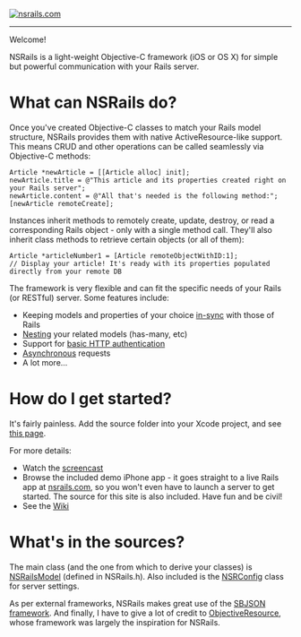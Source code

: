 [![nsrails.com](http://i.imgur.com/3FFpT.png)](http://nsrails.com/)

***

Welcome!

NSRails is a light-weight Objective-C framework (iOS or OS X) for simple but powerful communication with your Rails server.


What can NSRails do?
========

Once you've created Objective-C classes to match your Rails model structure, NSRails provides them with native ActiveResource-like support. This means CRUD and other operations can be called seamlessly via Objective-C methods:

``` objc
Article *newArticle = [[Article alloc] init];
newArticle.title = @"This article and its properties created right on your Rails server";
newArticle.content = @"All that's needed is the following method:";
[newArticle remoteCreate];
```

Instances inherit methods to remotely create, update, destroy, or read a corresponding Rails object - only with a single method call. They'll also inherit class methods to retrieve certain objects (or all of them):

``` objc
Article *articleNumber1 = [Article remoteObjectWithID:1];
// Display your article! It's ready with its properties populated directly from your remote DB
```


The framework is very flexible and can fit the specific needs of your Rails (or RESTful) server. Some features include:

* Keeping models and properties of your choice [in-sync](https://github.com/dingbat/nsrails/wiki/NSRailsSync) with those of Rails
* [Nesting](https://github.com/dingbat/nsrails/wiki/Nesting) your related models (has-many, etc)
* Support for [basic HTTP authentication](https://github.com/dingbat/nsrails/wiki/NSRConfig)
* [Asynchronous](https://github.com/dingbat/nsrails/wiki/NSRailsModel) requests
* A lot more...

How do I get started?
========

It's fairly painless. Add the source folder into your Xcode project, and see [this page](https://github.com/dingbat/nsrails/wiki/Getting-Started).

For more details:

*   Watch the [screencast](http://vimeo.com/37418882)
*   Browse the included demo iPhone app - it goes straight to a live Rails app at [nsrails.com](http://nsrails.com), so you won't even have to launch a server to get started. The source for this site is also included. Have fun and be civil!
*   See the [Wiki](https://github.com/dingbat/nsrails/wiki)

What's in the sources?
========

The main class (and the one from which to derive your classes) is [NSRailsModel](https://github.com/dingbat/nsrails/wiki/NSRailsModel) (defined in NSRails.h). Also included is the [NSRConfig](https://github.com/dingbat/nsrails/wiki/NSRConfig) class for server settings.

As per external frameworks, NSRails makes great use of the [SBJSON framework](https://github.com/stig/json-framework). And finally, I have to give a lot of credit to [ObjectiveResource](https://github.com/yfactorial/objectiveresource), whose framework was largely the inspiration for NSRails.